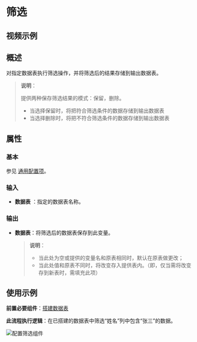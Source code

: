 # 筛选

## 视频示例

## 概述

对指定数据表执行筛选操作，并将筛选后的结果存储到输出数据表。

>**说明**：
>
>提供两种保存筛选结果的模式：保留，删除。
>
>- 当选择保留时，将把符合筛选条件的数据存储到输出数据表
>- 当选择删除时，将把不符合筛选条件的数据存储到输出数据表

## 属性

### 基本

参见 [通用配置项](../Appendix/CommonConfigurationItems.md)。

### 输入

- **数据表** ：指定的数据表名称。

### 输出

- **数据表**：将筛选后的数据表保存到此变量。

    >**说明**：
    >
    >- 当此处为空或提供的变量名和原表相同时，默认在原表做更改；
    >- 当此处值和原表不同时，将改变存入提供表内。（即，仅当需将改变存到新表时，需填充此项）

## 使用示例

**前置必要组件**：[搭建数据表](../DataTable/BuildDataTable.md)

**此流程执行逻辑**：在已搭建的数据表中筛选“姓名”列中包含“张三”的数据。

![配置筛选组件](https://docimages.blob.core.chinacloudapi.cn/images/Activities/FilterDataTable20201229.png)
